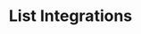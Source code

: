 ---
title: List Integrations
excerpt: List integrations
api:
  file: botpress-api.json
  operationId: listIntegrations
deprecated: false
hidden: false
metadata:
  title: ''
  description: ''
  robots: index
next:
  description: ''
---